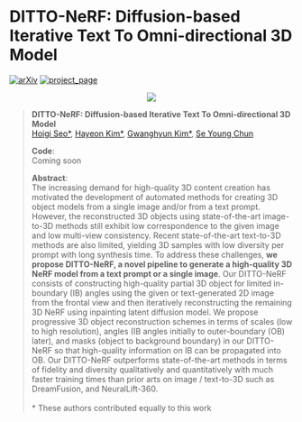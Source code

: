 # DITTO-NeRF: Diffusion-based Iterative Text To Omni-directional 3D Model

[![arXiv](https://img.shields.io/badge/arXiv-2304.02827-red)](https://arxiv.org/abs/2304.02827) [![project_page](https://img.shields.io/badge/-project%20page-blue)](https://janeyeon.github.io/ditto-nerf/)
<!--  [![project_page](https://img.shields.io/badge/-project%20page-blue)](https://janeyeon.github.io/ditto-nerf/) -->


[//]: # ()
[//]: # ([![arXiv]&#40;https://img.shields.io/badge/paper-cvpr2022-cyan&#41;]&#40;https://openaccess.thecvf.com/content/CVPR2022/html/Kim_DiffusionCLIP_Text-Guided_Diffusion_Models_for_Robust_Image_Manipulation_CVPR_2022_paper.html&#41; [![arXiv]&#40;https://img.shields.io/badge/arXiv-2110.02711-red&#41;]&#40;https://arxiv.org/abs/2110.02711&#41;)

[//]: # ([![video]&#40;https://img.shields.io/badge/video-green&#41;]&#40;https://youtu.be/fpzkL_fBfOo; [![poster]&#40;https://img.shields.io/badge/poster-orange&#41;]&#40;https://drive.google.com/file/d/1QgRFIRba492dCZ6v7BcZB9zqyp91aTjL/view?usp=sharing&#41; )

<p align="center">

  <img src="assets/ditto-nerf-result.gif" />

</p> 

[comment]: <> (![]&#40;imgs/main1.png&#41;)

[comment]: <> (![]&#40;imgs/main2.png&#41;)

> **DITTO-NeRF: Diffusion-based Iterative Text To Omni-directional 3D Model**<br>
> [Hoigi Seo*](https://github.com/seohoiki3215), [Hayeon Kim*](https://github.com/janeyeon), [Gwanghyun Kim*](https://gwang-kim.github.io/), [Se Young Chun](https://icl.snu.ac.kr/pi) <br>
> 
>**Code**: <br>
> Coming soon
> 
> 
>**Abstract**: <br>
The increasing demand for high-quality 3D content creation has motivated the development of automated methods for creating 3D object models from a single image and/or from a text prompt. However, the reconstructed 3D objects using state-of-the-art image-to-3D methods still exhibit low correspondence to the given image and low multi-view consistency. Recent state-of-the-art text-to-3D methods are also limited, yielding 3D samples with low diversity per prompt with long synthesis time. To address these challenges, **we propose DITTO-NeRF, a novel pipeline to generate a high-quality 3D NeRF model from a text prompt or a single image**. Our DITTO-NeRF consists of constructing high-quality partial 3D object for limited in-boundary (IB) angles using the given or text-generated 2D image from the frontal view and then iteratively reconstructing the remaining 3D NeRF using inpainting latent diffusion model. We propose progressive 3D object reconstruction schemes in terms of scales (low to high resolution), angles (IB angles initially to outer-boundary (OB) later), and masks (object to background boundary) in our DITTO-NeRF so that high-quality information on IB can be propagated into OB. Our DITTO-NeRF outperforms state-of-the-art methods in terms of fidelity and diversity qualitatively and quantitatively with much faster training times than prior arts on image / text-to-3D such as DreamFusion, and NeuralLift-360. <br><br>
&#42; These authors contributed equally to this work
